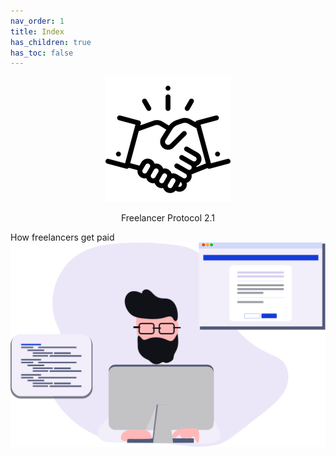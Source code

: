 ```yaml
---
nav_order: 1
title: Index
has_children: true
has_toc: false
---
```


 <div class ="brand-bit" align="center">

 <div class ="img-container">

   <img src="/images/logo.png" alt="accessibility text">

   </div>

Freelancer Protocol 2.1

</div>

 <div class ="subtitle">
How freelancers get paid

</div>

<!-- {: .fs-6 .fw-300 } -->

 <div class="main-image" align="center">
  <img src="/images/coder.png" alt="accessibility text">
</div>

<!--
{: .fs-6 .fw-300 }



---

## Why do I need this?

### 💵 Say goodbye to fees

Platforms usually charge a fee that ranges between 10% and 15% to match people together. As that's a real service it makes sense to pay the price for it, at least for the first months of the relationship.

However, it stops making sense when the parties have known each other for a while or have met outside the platform. They usually try to have a direct relationship and it usually is a mess.

### ⛑ Increased reliability


##### From client perspective

The risk of the freelancer delivering late or not at all is gone. You don't pay the bulk of the money unless you accept a demo of the working deliverable first.

##### From freelancer perspective

The risk of the client paying late or not at all is gone. Client doesn't receive anything unless you're paid in full.


### 📜 Reduced legal hassle

Each milestone is covered by a contract and we generate invoices.

### 🛠 Your new favorite project management tool


Dividing a single project into multiple milestones enables better planning and visibility. It also allows for a more gradual investment (of time for the freelancer and money for the client).

We're putting UX first to make Freelancer Protocol a pleasant tool to manage projects on.

---

Go to [Freelancer Protocol](https://www.freelancerprotocol.com/).

![GitHub Logo](/images/logo.png) -->
